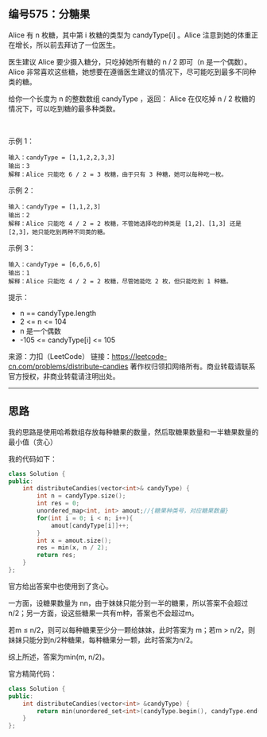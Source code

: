 ## 编号575：分糖果

Alice 有 n 枚糖，其中第 i 枚糖的类型为 candyType[i] 。Alice 注意到她的体重正在增长，所以前去拜访了一位医生。

医生建议 Alice 要少摄入糖分，只吃掉她所有糖的 n / 2 即可（n 是一个偶数）。Alice 非常喜欢这些糖，她想要在遵循医生建议的情况下，尽可能吃到最多不同种类的糖。

给你一个长度为 n 的整数数组 candyType ，返回： Alice 在仅吃掉 n / 2 枚糖的情况下，可以吃到糖的最多种类数。

 

示例 1：
```
输入：candyType = [1,1,2,2,3,3]
输出：3
解释：Alice 只能吃 6 / 2 = 3 枚糖，由于只有 3 种糖，她可以每种吃一枚。
```
示例 2：
```
输入：candyType = [1,1,2,3]
输出：2
解释：Alice 只能吃 4 / 2 = 2 枚糖，不管她选择吃的种类是 [1,2]、[1,3] 还是 [2,3]，她只能吃到两种不同类的糖。
```
示例 3：
```
输入：candyType = [6,6,6,6]
输出：1
解释：Alice 只能吃 4 / 2 = 2 枚糖，尽管她能吃 2 枚，但只能吃到 1 种糖。 
```
提示：

* n == candyType.length
* 2 <= n <= 104
* n 是一个偶数
* -105 <= candyType[i] <= 105

来源：力扣（LeetCode）
链接：https://leetcode-cn.com/problems/distribute-candies
著作权归领扣网络所有。商业转载请联系官方授权，非商业转载请注明出处。

---
## 思路

我的思路是使用哈希数组存放每种糖果的数量，然后取糖果数量和一半糖果数量的最小值（贪心）

我的代码如下：
```c++
class Solution {
public:
    int distributeCandies(vector<int>& candyType) {
        int n = candyType.size();
        int res = 0;
        unordered_map<int, int> amout;//{糖果种类号，对应糖果数量}
        for(int i = 0; i < n; i++){
            amout[candyType[i]]++;
        }
        int x = amout.size();
        res = min(x, n / 2);
        return res;
    }
};
```


官方给出答案中也使用到了贪心。

一方面，设糖果数量为 nn，由于妹妹只能分到一半的糖果，所以答案不会超过n/2；另一方面，设这些糖果一共有m种，答案也不会超过m。

若m ≤ n/2，则可以每种糖果至少分一颗给妹妹，此时答案为 m；若m > n/2，则妹妹只能分到n/2种糖果，每种糖果分一颗，此时答案为n/2。

综上所述，答案为min(m, n/2)。

官方精简代码：
```c++
class Solution {
public:
    int distributeCandies(vector<int> &candyType) {
        return min(unordered_set<int>(candyType.begin(), candyType.end()).size(), candyType.size() / 2);
    }
};
```